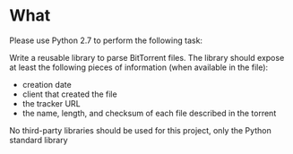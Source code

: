 What
====
Please use Python 2.7 to perform the following task:
 
Write a reusable library to parse BitTorrent files. The library should expose at least the following pieces of information (when available in the file):
- creation date
- client that created the file
- the tracker URL
- the name, length, and checksum of each file described in the torrent

No third-party libraries should be used for this project, only the Python standard library
